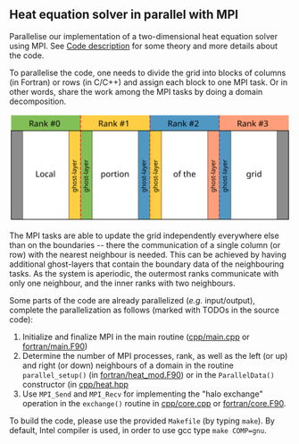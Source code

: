 ## Heat equation solver in parallel with MPI

Parallelise our implementation of a two-dimensional heat equation solver using
MPI. See [Code description](code-description.md) for some theory and more
details about the code.

To parallelise the code, one needs to divide the grid into blocks of columns
(in Fortran) or rows (in C/C++) and assign each block to one MPI task. Or in other
words, share the work among the MPI tasks by doing a domain decomposition.

![2D domain decomposition](img/domain-decomposition.svg)

The MPI tasks are able to update the grid independently everywhere else than
on the boundaries -- there the communication of a single column (or row) with
the nearest neighbour is needed. This can be achieved by having additional
ghost-layers that contain the boundary data of the neighbouring tasks. As the
system is aperiodic, the outermost ranks communicate with only one neighbour,
and the inner ranks with two neighbours.

Some parts of the code are already parallelized (*e.g.* input/output), complete
the parallelization as follows (marked with TODOs in the source code):

  1. Initialize and finalize MPI in the main routine ([cpp/main.cpp](cpp/main.cpp) or [fortran/main.F90](fortran/main.F90))
  2. Determine the number of MPI processes, rank, as well as the left (or up) and right (or down) neighbours
     of a domain in the routine `parallel_setup()` (in [fortran/heat_mod.F90](fortran/heat_mod.F90)) or in the `ParallelData()` constructor (in [cpp/heat.hpp](cpp/heat.hpp)
  3. Use `MPI_Send` and `MPI_Recv` for implementing the "halo exchange" operation in the 
     `exchange()` routine in [cpp/core.cpp](cpp/core.cpp) or [fortran/core.F90](fortran/core.F90). 

To build the code, please use the provided `Makefile` (by typing `make`). By default, Intel 
compiler is used, in order to use gcc type `make COMP=gnu`.
